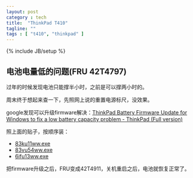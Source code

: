```yaml
---
layout: post
category : tech
title:  "ThinkPad T410"
tagline: ""
tags : [ "t410", "thinkpad" ] 
---
```

{% include JB/setup %}

## 电池电量低的问题(FRU 42T4797)

过年的时候发现电池只能撑半小时，之前是可以撑两小时的。

周末终于想起来查一下，先照网上说的重置电源标尺，没效果。

google发现可以升级firmware解决：[ThinkPad Battery Firmware Update for Windows to fix a low battery capacity problem - ThinkPad (Full version)](http://www-307.ibm.com/pc/support/site.wss/MIGR-75738.html)

照上面的贴子，按顺序装：
- [83ku11ww.exe](http://download.lenovo.com/ibmdl/pub/pc/pccbbs/mobiles/83ku11ww.exe)
- [83vu54ww.exe](http://download.lenovo.com/ibmdl/pub/pc/pccbbs/mobiles/83vu54ww.exe)
- [6ifu13ww.exe](http://download.lenovo.com/ibmdl/pub/pc/pccbbs/mobiles/6ifu13ww.exe)

把firmware升级之后，FRU变成42T4911，关机重启之后，电池就恢复正常了。 
